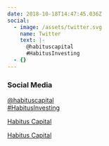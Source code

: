 ```yaml
---
date: 2018-10-18T14:47:45.036Z
social:
  - image: /assets/twitter.svg
    name: Twitter
    text: |-
      @habituscapital
      #HabitusInvesting
  - {}
---
```

### Social Media

[@habituscapital<br/>#HabitusInvesting](https://twitter.com/HabitusCapital)

[Habitus Capital](https://youtube.com)

[Habitus Capital](https://linkedin.com)
